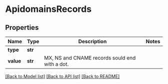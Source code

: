 # ApidomainsRecords

## Properties
Name | Type | Description | Notes
------------ | ------------- | ------------- | -------------
**type** | **str** |  | 
**value** | **str** | MX, NS and CNAME records sould end with a dot. | 

[[Back to Model list]](../README.md#documentation-for-models) [[Back to API list]](../README.md#documentation-for-api-endpoints) [[Back to README]](../README.md)


